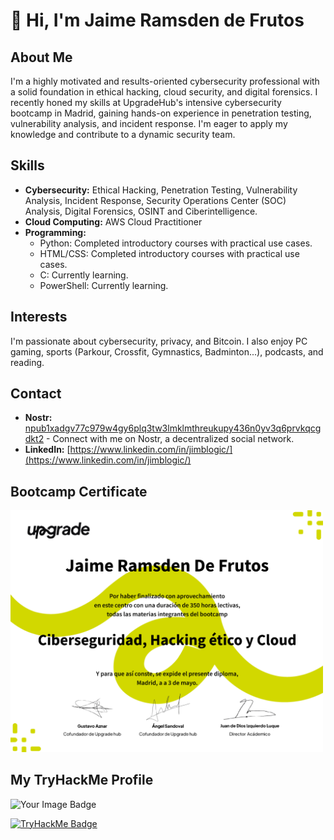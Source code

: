 # 👋 Hi, I'm Jaime Ramsden de Frutos

## About Me

I'm a highly motivated and results-oriented cybersecurity professional with a solid foundation in ethical hacking, cloud security, and digital forensics. I recently honed my skills at UpgradeHub's intensive cybersecurity bootcamp in Madrid, gaining hands-on experience in penetration testing, vulnerability analysis, and incident response. I'm eager to apply my knowledge and contribute to a dynamic security team.

## Skills

* **Cybersecurity:** Ethical Hacking, Penetration Testing, Vulnerability Analysis, Incident Response, Security Operations Center (SOC) Analysis, Digital Forensics, OSINT and Ciberintelligence.
* **Cloud Computing:** AWS Cloud Practitioner
* **Programming:** 
    * Python: Completed introductory courses with practical use cases.
    * HTML/CSS: Completed introductory courses with practical use cases.
    * C: Currently learning.
    * PowerShell: Currently learning.


## Interests

I'm passionate about cybersecurity, privacy, and Bitcoin. I also enjoy PC gaming, sports (Parkour, Crossfit, Gymnastics, Badminton...), podcasts, and reading.

## Contact

* **Nostr:** [npub1xadgv77c979w4gy6plq3tw3lmklmthreukupy436n0yv3q6prvkqcgdkt2](https://iris.to/npub1xadgv77c979w4gy6plq3tw3lmklmthreukupy436n0yv3q6prvkqcgdkt2) - Connect with me on Nostr, a decentralized social network.
* **LinkedIn:** [https://www.linkedin.com/in/jimblogic/](https://www.linkedin.com/in/jimblogic/)

## Bootcamp Certificate
<img src="https://github.com/JimBLogic/JimBLogic/blob/main/Certificates/upgradehubcert.png" alt="MyCert" width="500"/>




## My TryHackMe Profile

<img src="https://tryhackme-badges.s3.amazonaws.com/JimBLogic.png" alt="Your Image Badge" />

[![TryHackMe Badge](https://tryhackme-badges.s3.amazonaws.com/JimBLogic.png?update=2)](https://tryhackme.com/p/2730630)





<!---
JimBLogic/JimBLogic is a ✨ special ✨ repository because its `README.md` (this file) appears on your GitHub profile.
You can click the Preview link to take a look at your changes.
--->
